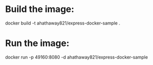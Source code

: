 # Build the image:
docker build -t ahathaway821/express-docker-sample .

# Run the image:
docker run -p 49160:8080 -d ahathaway821/express-docker-sample